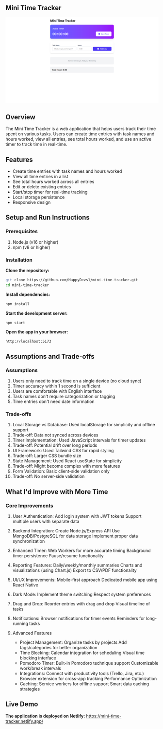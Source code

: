 ## Mini Time Tracker
![image alt](https://github.com/HappyDevs1/mini-time-tracker/blob/main/Screenshot%20(286).png?raw=true)

## Overview
The Mini Time Tracker is a web application that helps users track their time spent on various tasks. Users can create time entries with task names and hours worked, view all entries, see total hours worked, and use an active timer to track time in real-time.

## Features
- Create time entries with task names and hours worked
- View all time entries in a list
- See total hours worked across all entries
- Edit or delete existing entries
- Start/stop timer for real-time tracking
- Local storage persistence
- Responsive design

## Setup and Run Instructions
### Prerequisites
1. Node.js (v16 or higher)
2. npm (v8 or higher)

### Installation
**Clone the repository:**
```bash
git clone https://github.com/HappyDevs1/mini-time-tracker.git
cd mini-time-tracker
```
**Install dependencies:**
```bash
npm install
```
**Start the development server:**
```bash
npm start
```
**Open the app in your browser:**

```text
http://localhost:5173
```

## Assumptions and Trade-offs
### Assumptions
1. Users only need to track time on a single device (no cloud sync)
2. Timer accuracy within 1 second is sufficient
3. Users are comfortable with English interface
4. Task names don't require categorization or tagging
5. Time entries don't need date information

### Trade-offs
1. Local Storage vs Database:
   Used localStorage for simplicity and offline support
2. Trade-off: Data not synced across devices
3. Timer Implementation:
   Used JavaScript intervals for timer updates
4. Trade-off: Potential drift over long periods
5. UI Framework:
   Used Tailwind CSS for rapid styling
6. Trade-off: Larger CSS bundle size
7. State Management:
   Used React useState for simplicity
8. Trade-off: Might become complex with more features
9. Form Validation:
   Basic client-side validation only
10. Trade-off: No server-side validation

## What I'd Improve with More Time
### Core Improvements
1. User Authentication:
  Add login system with JWT tokens
  Support multiple users with separate data
2. Backend Integration:
  Create Node.js/Express API
  Use MongoDB/PostgreSQL for data storage
  Implement proper data synchronization
3. Enhanced Timer:
  Web Workers for more accurate timing
  Background timer persistence
  Pause/resume functionality
4. Reporting Features:
  Daily/weekly/monthly summaries
  Charts and visualizations (using Chart.js)
  Export to CSV/PDF functionality
5. UI/UX Improvements:
   Mobile-first approach
   Dedicated mobile app using React Native
6. Dark Mode:
   Implement theme switching
   Respect system preferences
7. Drag and Drop:
   Reorder entries with drag and drop
   Visual timeline of tasks
8. Notifications:
   Browser notifications for timer events
   Reminders for long-running tasks

6. Advanced Features
   - Project Management:
      Organize tasks by projects
      Add tags/categories for better organization
   - Time Blocking:
      Calendar integration for scheduling
      Visual time blocking interface
   - Pomodoro Timer:
      Built-in Pomodoro technique support
      Customizable work/break intervals
   - Integrations:
      Connect with productivity tools (Trello, Jira, etc.)
      Browser extension for cross-app tracking
      Performance Optimization
   - Caching:
      Service workers for offline support
      Smart data caching strategies

## Live Demo
**The application is deployed on Netlify:**
https://mini-time-tracker.netlify.app/
